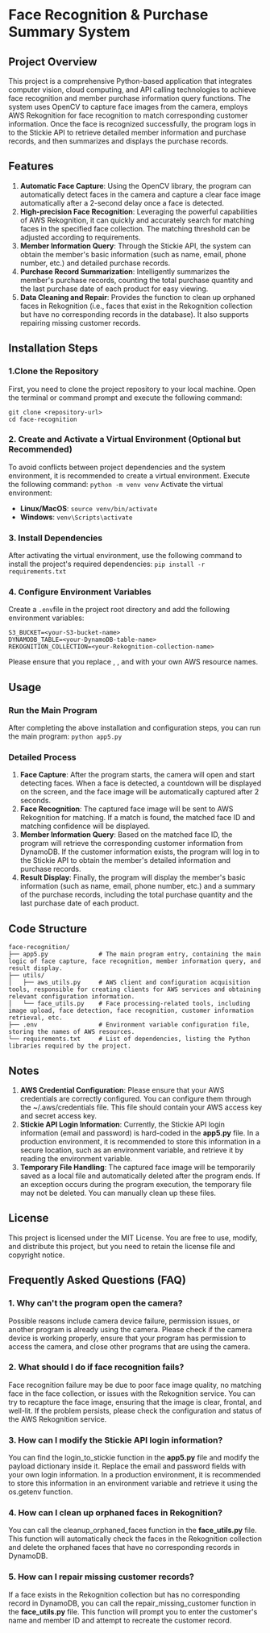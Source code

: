 # Face Recognition & Purchase Summary System

## Project Overview

This project is a comprehensive Python-based application that integrates computer vision, cloud computing, and API calling technologies to achieve face recognition and member purchase information query functions. The system uses OpenCV to capture face images from the camera, employs AWS Rekognition for face recognition to match corresponding customer information. Once the face is recognized successfully, the program logs in to the Stickie API to retrieve detailed member information and purchase records, and then summarizes and displays the purchase records.

## Features

1. **Automatic Face Capture**: Using the OpenCV library, the program can automatically detect faces in the camera and capture a clear face image automatically after a 2-second delay once a face is detected.
2. **High-precision Face Recognition**: Leveraging the powerful capabilities of AWS Rekognition, it can quickly and accurately search for matching faces in the specified face collection. The matching threshold can be adjusted according to requirements.
3. **Member Information Query**: Through the Stickie API, the system can obtain the member's basic information (such as name, email, phone number, etc.) and detailed purchase records.
4. **Purchase Record Summarization**: Intelligently summarizes the member's purchase records, counting the total purchase quantity and the last purchase date of each product for easy viewing.
5. **Data Cleaning and Repair**: Provides the function to clean up orphaned faces in Rekognition (i.e., faces that exist in the Rekognition collection but have no corresponding records in the database). It also supports repairing missing customer records.

## Installation Steps

### 1.Clone the Repository
First, you need to clone the project repository to your local machine. Open the terminal or command prompt and execute the following command:
```
git clone <repository-url>
cd face-recognition
```
### 2. Create and Activate a Virtual Environment (Optional but Recommended)
To avoid conflicts between project dependencies and the system environment, it is recommended to create a virtual environment. Execute the following command:
``` python -m venv venv ```
Activate the virtual environment:
- **Linux/MacOS**:
``` source venv/bin/activate ```
- **Windows**:
``` venv\Scripts\activate ```
### 3. Install Dependencies
After activating the virtual environment, use the following command to install the project's required dependencies:
``` pip install -r requirements.txt ```
### 4. Configure Environment Variables
Create a ``` .env ```file in the project root directory and add the following environment variables:
```
S3_BUCKET=<your-S3-bucket-name>
DYNAMODB_TABLE=<your-DynamoDB-table-name>
REKOGNITION_COLLECTION=<your-Rekognition-collection-name>
```
Please ensure that you replace **<your-S3-bucket-name>**, **<your-DynamoDB-table-name>**, and **<your-Rekognition-collection-name>** with your own AWS resource names.

## Usage

### Run the Main Program
After completing the above installation and configuration steps, you can run the main program:
``` python app5.py ```

### Detailed Process
1. **Face Capture**: After the program starts, the camera will open and start detecting faces. When a face is detected, a countdown will be displayed on the screen, and the face image will be automatically captured after 2 seconds.
2. **Face Recognition**: The captured face image will be sent to AWS Rekognition for matching. If a match is found, the matched face ID and matching confidence will be displayed.
3. **Member Information Query**: Based on the matched face ID, the program will retrieve the corresponding customer information from DynamoDB. If the customer information exists, the program will log in to the Stickie API to obtain the member's detailed information and purchase records.
4. **Result Display**: Finally, the program will display the member's basic information (such as name, email, phone number, etc.) and a summary of the purchase records, including the total purchase quantity and the last purchase date of each product.

## Code Structure
```
face-recognition/
├── app5.py              # The main program entry, containing the main logic of face capture, face recognition, member information query, and result display.
├── utils/
│   ├── aws_utils.py     # AWS client and configuration acquisition tools, responsible for creating clients for AWS services and obtaining relevant configuration information.
│   └── face_utils.py    # Face processing-related tools, including image upload, face detection, face recognition, customer information retrieval, etc.
├── .env                 # Environment variable configuration file, storing the names of AWS resources.
└── requirements.txt     # List of dependencies, listing the Python libraries required by the project.
```

## Notes
1. **AWS Credential Configuration**: Please ensure that your AWS credentials are correctly configured. You can configure them through the ~/.aws/credentials file. This file should contain your AWS access key and secret access key.
2. **Stickie API Login Information**: Currently, the Stickie API login information (email and password) is hard-coded in the **app5.py** file. In a production environment, it is recommended to store this information in a secure location, such as an environment variable, and retrieve it by reading the environment variable.
3. **Temporary File Handling**: The captured face image will be temporarily saved as a local file and automatically deleted after the program ends. If an exception occurs during the program execution, the temporary file may not be deleted. You can manually clean up these files.

## License
This project is licensed under the MIT License. You are free to use, modify, and distribute this project, but you need to retain the license file and copyright notice.

## Frequently Asked Questions (FAQ)

### 1. Why can't the program open the camera?
Possible reasons include camera device failure, permission issues, or another program is already using the camera. Please check if the camera device is working properly, ensure that your program has permission to access the camera, and close other programs that are using the camera.
### 2. What should I do if face recognition fails?
Face recognition failure may be due to poor face image quality, no matching face in the face collection, or issues with the Rekognition service. You can try to recapture the face image, ensuring that the image is clear, frontal, and well-lit. If the problem persists, please check the configuration and status of the AWS Rekognition service.
### 3. How can I modify the Stickie API login information?
You can find the login_to_stickie function in the **app5.py** file and modify the payload dictionary inside it. Replace the email and password fields with your own login information. In a production environment, it is recommended to store this information in an environment variable and retrieve it using the os.getenv function.
### 4. How can I clean up orphaned faces in Rekognition?
You can call the cleanup_orphaned_faces function in the **face_utils.py** file. This function will automatically check the faces in the Rekognition collection and delete the orphaned faces that have no corresponding records in DynamoDB.
### 5. How can I repair missing customer records?
If a face exists in the Rekognition collection but has no corresponding record in DynamoDB, you can call the repair_missing_customer function in the **face_utils.py** file. This function will prompt you to enter the customer's name and member ID and attempt to recreate the customer record.

